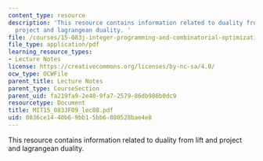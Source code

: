 ```yaml
---
content_type: resource
description: 'This resource contains information related to duality from lift and
  project and lagrangean duality. '
file: /courses/15-083j-integer-programming-and-combinatorial-optimization-fall-2009/0036ce1440b69bb15bb6080528bae4e8_MIT15_083JF09_lec08.pdf
file_type: application/pdf
learning_resource_types:
- Lecture Notes
license: https://creativecommons.org/licenses/by-nc-sa/4.0/
ocw_type: OCWFile
parent_title: Lecture Notes
parent_type: CourseSection
parent_uid: fa219fa9-2e40-9fa7-2579-86db986b0dc9
resourcetype: Document
title: MIT15_083JF09_lec08.pdf
uid: 0036ce14-40b6-9bb1-5bb6-080528bae4e8
---
```

This resource contains information related to duality from lift and project and lagrangean duality. 